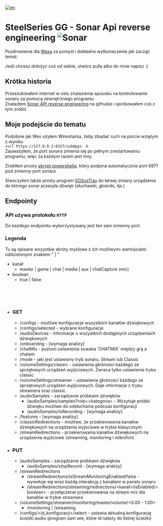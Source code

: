 [![en](https://img.shields.io/badge/lang-en-red.svg)](README.md)

# SteelSeries GG - Sonar Api reverse engineering ![Sonar](sonar.ico)

Pozdrowienia dla [Wexa](https://github.com/wex) za pomysł i dokładne wytłumaczenie jak zacząć temat.

Jeśli chcesz dołożyć coś od siebie, stwórz pulla albo do mnie napisz :)

## **Krótka historia**

Przeszukiwałem internet w celu znalazienia sposobu na kontrolowanie sonaru za pomocą zewnętrznego programu.  
Znalazłem [Sonar API reverse engineering](https://github.com/wex/sonar-rev) na githubie i spróbowałem coś z tym zrobić

## Moje podejście do tematu

Podobnie jak Wex użyłem Wiresharka, żeby zbadać ruch na porcie wziętym z wyniku <br>
`curl https://127.0.0.1:6327/subApps -k`  
Zauważyłem, że port sonara zmienia się po pełnym zrestartowaniu programu, więc za każdym razem jest inny.

Zrobiłem prosty [skrypt powershella](get_server_address.ps1), który podpina automatycznie port 6971 pod zmienny port sonara

Stworzyłem także prosty program [GGSysTray](https://github.com/PrzemekkkYT/GGSysTray) do łatwej zmiany urządzenia do którego sonar przesyła dźwięk (słuchawki, głośniki, itp.)

## **Endpointy**

### **API używa protokołu `HTTP`**

Do każdego endpointu wykorzystywany jest ten sam zmienny port.

<h3>Legenda</h3>
Tu są opisane wszystkie skróty myślowe z ich możliwymi wartościami oddzielonymi znakiem " | "

- kanał
  - master | game | chat | media | aux | chatCapture (mic)
- boolean
  - true | false

<br>
<br>
<br>

- ### GET

  - /configs - możliwe konfiguracje wszystkich kanałów dźwiękowych
  - /configs/selected - wybrane konfiguracje
  - /audioDevices - informacje o wszystkich dostępnych urządzeniach dźwiękowych
  - /onboarding - [wymaga analizy]
  - /chatMix - poziom ustawienia suwaka 'CHATMIX' między grą a chatem
  - /mode - jaki jest ustawiony tryb sonaru. Stream lub Classic
  - /volumeSettings/classic - ustawienia głośności każdego ze sprzętowych urządzeń wyjściowych. Zwraca tylko ustawienia trybu classic
  - /volumeSettings/streamer - ustawienia głośności każdego ze sprzętowych urządzeń wyjściowych. Daje informacje z trybu streamera oraz classic.
  - /audioSamples - zarządzanie próbkami dźwięków
    - /audioSamples/samples?role=\<kategoria> - Wczytuje próbki dźwięku możliwe do odsłuchania podczas konfiguracji
    - /audioSamples/isRecording - [wymaga analizy]
  - /features - [wymaga analizy]
  - /classicRedirections - możliwe, że przekierowania kanałów dźwiękowych na urządzenia wyjściowe w trybie klasycznym
  - /streamRedirections - przekierowania kanałów dźwiękowych na urządzenia wyjściowe (streaming, monitoring i mikrofon)

- ### PUT
  - /audioSamples - zarządzanie próbkami dźwięków
    - /audioSamples/stopRecord - [wymaga analizy]
  - /streamRedirections
    - /streamRedirections/isStreamMonitoringEnabled/false - wywołuje się wraz każdą interakcją z kanałami w panelu sonaru
    - /streamRedirections/streaming/redirections/\<kanał>/isEnabled/\<boolean> - przełączenie przekierowania na stream mix dla kanałów w trybie streamera
  - /volumeSettings/streamer/monitoring/master/volume/<0.00 - 1.00>
    - /monitoring | /streaming
  - /configs/\<id_konfiguracji>/select - ustawia aktualną konfigurację ścieżki audio (program sam wie, które id należy do której ścieżki)
